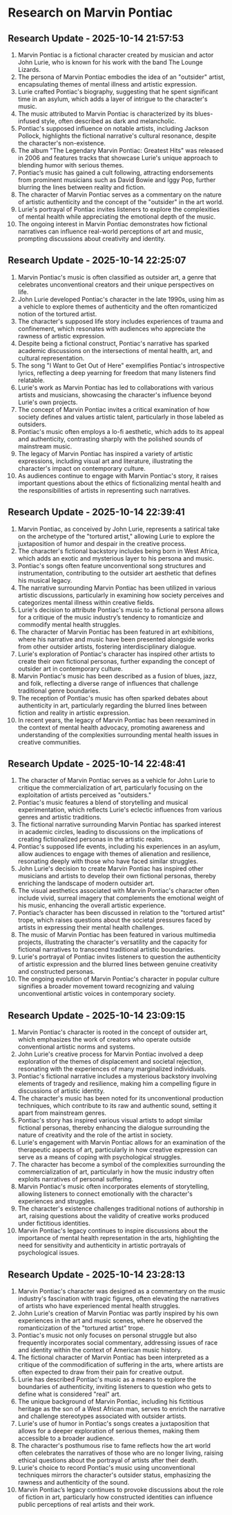 # Research on Marvin Pontiac


## Research Update - 2025-10-14 21:57:53
1. Marvin Pontiac is a fictional character created by musician and actor John Lurie, who is known for his work with the band The Lounge Lizards.  
2. The persona of Marvin Pontiac embodies the idea of an "outsider" artist, encapsulating themes of mental illness and artistic expression.  
3. Lurie crafted Pontiac's biography, suggesting that he spent significant time in an asylum, which adds a layer of intrigue to the character's music.  
4. The music attributed to Marvin Pontiac is characterized by its blues-infused style, often described as dark and melancholic.  
5. Pontiac's supposed influence on notable artists, including Jackson Pollock, highlights the fictional narrative's cultural resonance, despite the character's non-existence.  
6. The album "The Legendary Marvin Pontiac: Greatest Hits" was released in 2006 and features tracks that showcase Lurie's unique approach to blending humor with serious themes.  
7. Pontiac’s music has gained a cult following, attracting endorsements from prominent musicians such as David Bowie and Iggy Pop, further blurring the lines between reality and fiction.  
8. The character of Marvin Pontiac serves as a commentary on the nature of artistic authenticity and the concept of the "outsider" in the art world.  
9. Lurie's portrayal of Pontiac invites listeners to explore the complexities of mental health while appreciating the emotional depth of the music.  
10. The ongoing interest in Marvin Pontiac demonstrates how fictional narratives can influence real-world perceptions of art and music, prompting discussions about creativity and identity.  

## Research Update - 2025-10-14 22:25:07
1. Marvin Pontiac's music is often classified as outsider art, a genre that celebrates unconventional creators and their unique perspectives on life.  
2. John Lurie developed Pontiac's character in the late 1990s, using him as a vehicle to explore themes of authenticity and the often romanticized notion of the tortured artist.  
3. The character's supposed life story includes experiences of trauma and confinement, which resonates with audiences who appreciate the rawness of artistic expression.  
4. Despite being a fictional construct, Pontiac's narrative has sparked academic discussions on the intersections of mental health, art, and cultural representation.  
5. The song "I Want to Get Out of Here" exemplifies Pontiac's introspective lyrics, reflecting a deep yearning for freedom that many listeners find relatable.  
6. Lurie's work as Marvin Pontiac has led to collaborations with various artists and musicians, showcasing the character's influence beyond Lurie's own projects.  
7. The concept of Marvin Pontiac invites a critical examination of how society defines and values artistic talent, particularly in those labeled as outsiders.  
8. Pontiac's music often employs a lo-fi aesthetic, which adds to its appeal and authenticity, contrasting sharply with the polished sounds of mainstream music.  
9. The legacy of Marvin Pontiac has inspired a variety of artistic expressions, including visual art and literature, illustrating the character's impact on contemporary culture.  
10. As audiences continue to engage with Marvin Pontiac's story, it raises important questions about the ethics of fictionalizing mental health and the responsibilities of artists in representing such narratives.  


## Research Update - 2025-10-14 22:39:41
1. Marvin Pontiac, as conceived by John Lurie, represents a satirical take on the archetype of the "tortured artist," allowing Lurie to explore the juxtaposition of humor and despair in the creative process.  
2. The character's fictional backstory includes being born in West Africa, which adds an exotic and mysterious layer to his persona and music.  
3. Pontiac's songs often feature unconventional song structures and instrumentation, contributing to the outsider art aesthetic that defines his musical legacy.  
4. The narrative surrounding Marvin Pontiac has been utilized in various artistic discussions, particularly in examining how society perceives and categorizes mental illness within creative fields.  
5. Lurie's decision to attribute Pontiac's music to a fictional persona allows for a critique of the music industry’s tendency to romanticize and commodify mental health struggles.  
6. The character of Marvin Pontiac has been featured in art exhibitions, where his narrative and music have been presented alongside works from other outsider artists, fostering interdisciplinary dialogue.  
7. Lurie's exploration of Pontiac's character has inspired other artists to create their own fictional personas, further expanding the concept of outsider art in contemporary culture.  
8. Marvin Pontiac's music has been described as a fusion of blues, jazz, and folk, reflecting a diverse range of influences that challenge traditional genre boundaries.  
9. The reception of Pontiac's music has often sparked debates about authenticity in art, particularly regarding the blurred lines between fiction and reality in artistic expression.  
10. In recent years, the legacy of Marvin Pontiac has been reexamined in the context of mental health advocacy, promoting awareness and understanding of the complexities surrounding mental health issues in creative communities.  

## Research Update - 2025-10-14 22:48:41
1. The character of Marvin Pontiac serves as a vehicle for John Lurie to critique the commercialization of art, particularly focusing on the exploitation of artists perceived as "outsiders."  
2. Pontiac's music features a blend of storytelling and musical experimentation, which reflects Lurie's eclectic influences from various genres and artistic traditions.  
3. The fictional narrative surrounding Marvin Pontiac has sparked interest in academic circles, leading to discussions on the implications of creating fictionalized personas in the artistic realm.  
4. Pontiac's supposed life events, including his experiences in an asylum, allow audiences to engage with themes of alienation and resilience, resonating deeply with those who have faced similar struggles.  
5. John Lurie's decision to create Marvin Pontiac has inspired other musicians and artists to develop their own fictional personas, thereby enriching the landscape of modern outsider art.  
6. The visual aesthetics associated with Marvin Pontiac's character often include vivid, surreal imagery that complements the emotional weight of his music, enhancing the overall artistic experience.  
7. Pontiac’s character has been discussed in relation to the "tortured artist" trope, which raises questions about the societal pressures faced by artists in expressing their mental health challenges.  
8. The music of Marvin Pontiac has been featured in various multimedia projects, illustrating the character's versatility and the capacity for fictional narratives to transcend traditional artistic boundaries.  
9. Lurie's portrayal of Pontiac invites listeners to question the authenticity of artistic expression and the blurred lines between genuine creativity and constructed personas.  
10. The ongoing evolution of Marvin Pontiac's character in popular culture signifies a broader movement toward recognizing and valuing unconventional artistic voices in contemporary society.

## Research Update - 2025-10-14 23:09:15
1. Marvin Pontiac's character is rooted in the concept of outsider art, which emphasizes the work of creators who operate outside conventional artistic norms and systems.  
2. John Lurie's creative process for Marvin Pontiac involved a deep exploration of the themes of displacement and societal rejection, resonating with the experiences of many marginalized individuals.  
3. Pontiac's fictional narrative includes a mysterious backstory involving elements of tragedy and resilience, making him a compelling figure in discussions of artistic identity.  
4. The character's music has been noted for its unconventional production techniques, which contribute to its raw and authentic sound, setting it apart from mainstream genres.  
5. Pontiac's story has inspired various visual artists to adopt similar fictional personas, thereby enhancing the dialogue surrounding the nature of creativity and the role of the artist in society.  
6. Lurie's engagement with Marvin Pontiac allows for an examination of the therapeutic aspects of art, particularly in how creative expression can serve as a means of coping with psychological struggles.  
7. The character has become a symbol of the complexities surrounding the commercialization of art, particularly in how the music industry often exploits narratives of personal suffering.  
8. Marvin Pontiac's music often incorporates elements of storytelling, allowing listeners to connect emotionally with the character's experiences and struggles.  
9. The character's existence challenges traditional notions of authorship in art, raising questions about the validity of creative works produced under fictitious identities.  
10. Marvin Pontiac's legacy continues to inspire discussions about the importance of mental health representation in the arts, highlighting the need for sensitivity and authenticity in artistic portrayals of psychological issues.

## Research Update - 2025-10-14 23:28:13
1. Marvin Pontiac's character was designed as a commentary on the music industry's fascination with tragic figures, often elevating the narratives of artists who have experienced mental health struggles.  
2. John Lurie's creation of Marvin Pontiac was partly inspired by his own experiences in the art and music scenes, where he observed the romanticization of the "tortured artist" trope.  
3. Pontiac's music not only focuses on personal struggle but also frequently incorporates social commentary, addressing issues of race and identity within the context of American music history.  
4. The fictional character of Marvin Pontiac has been interpreted as a critique of the commodification of suffering in the arts, where artists are often expected to draw from their pain for creative output.  
5. Lurie has described Pontiac's music as a means to explore the boundaries of authenticity, inviting listeners to question who gets to define what is considered "real" art.  
6. The unique background of Marvin Pontiac, including his fictitious heritage as the son of a West African man, serves to enrich the narrative and challenge stereotypes associated with outsider artists.  
7. Lurie's use of humor in Pontiac's songs creates a juxtaposition that allows for a deeper exploration of serious themes, making them accessible to a broader audience.  
8. The character's posthumous rise to fame reflects how the art world often celebrates the narratives of those who are no longer living, raising ethical questions about the portrayal of artists after their death.  
9. Lurie's choice to record Pontiac's music using unconventional techniques mirrors the character's outsider status, emphasizing the rawness and authenticity of the sound.  
10. Marvin Pontiac’s legacy continues to provoke discussions about the role of fiction in art, particularly how constructed identities can influence public perceptions of real artists and their work.